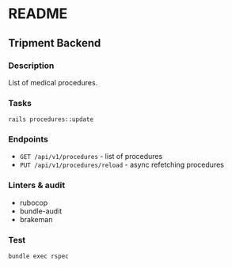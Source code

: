 # README
## Tripment Backend

### Description
List of medical procedures.

### Tasks
``` rails procedures::update ```
### Endpoints
* `GET /api/v1/procedures` - list of procedures
* `PUT /api/v1/procedures/reload` - async refetching procedures

### Linters & audit
* rubocop
* bundle-audit
* brakeman

### Test
`bundle exec rspec`
